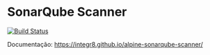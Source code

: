 # SonarQube Scanner

[![Build Status](https://travis-ci.org/integr8/alpine-sonarqube-scanner.svg?branch=development)](https://travis-ci.org/integr8/alpine-sonarqube-scanner)

Documentação: https://integr8.github.io/alpine-sonarqube-scanner/